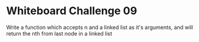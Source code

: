 # Whiteboard Challenge 09

Write a function which accepts n and a linked list as it's arguments,
and will return the nth from last node in a linked list
